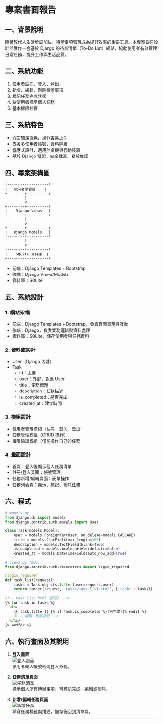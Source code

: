 # 專案書面報告

## 一、背景說明

隨著現代人生活步調加快，待辦事項管理成為提升效率的重要工具。本專案旨在設計並實作一套基於 Django 的待辦清單（To-Do List）網站，協助使用者有效管理日常任務，提升工作與生活品質。

## 二、系統功能

1. 使用者註冊、登入、登出
2. 新增、編輯、刪除待辦事項
3. 標記任務完成狀態
4. 依使用者顯示個人任務
5. 基本權限控管

## 三、系統特色

- 介面簡潔直覺，操作容易上手
- 支援多使用者帳號，資料隔離
- 響應式設計，適用於桌機與行動裝置
- 基於 Django 框架，安全性高、易於維護

## 四、專案架構圖

```
+-------------------+
|   使用者瀏覽器    |
+--------+----------+
         |
         v
+--------+----------+
|    Django Views   |
+--------+----------+
         |
         v
+--------+----------+
|   Django Models   |
+--------+----------+
         |
         v
+--------+----------+
|    SQLite 資料庫  |
+-------------------+
```
- 前端：Django Templates + Bootstrap
- 後端：Django Views/Models
- 資料庫：SQLite

## 五、系統設計

### 1. 網站架構

- 前端：Django Templates + Bootstrap，負責頁面呈現與互動
- 後端：Django，負責業務邏輯與資料處理
- 資料庫：SQLite，儲存使用者與任務資料

### 2. 資料庫設計

- User（Django 內建）
- Task
  - id：主鍵
  - user：外鍵，對應 User
  - title：任務標題
  - description：任務描述
  - is_completed：是否完成
  - created_at：建立時間

### 3. 模組設計

- 使用者管理模組（註冊、登入、登出）
- 任務管理模組（CRUD 操作）
- 權限驗證模組（僅能操作自己的任務）

### 4. 畫面設計

- 首頁：登入後顯示個人任務清單
- 註冊/登入頁面：帳號管理
- 任務新增/編輯頁面：表單操作
- 任務列表頁：顯示、標記、刪除任務

## 六、程式

```python
# models.py
from django.db import models
from django.contrib.auth.models import User

class Task(models.Model):
    user = models.ForeignKey(User, on_delete=models.CASCADE)
    title = models.CharField(max_length=100)
    description = models.TextField(blank=True)
    is_completed = models.BooleanField(default=False)
    created_at = models.DateTimeField(auto_now_add=True)
```

```python
# views.py（部分）
from django.contrib.auth.decorators import login_required

@login_required
def task_list(request):
    tasks = Task.objects.filter(user=request.user)
    return render(request, 'tasks/task_list.html', {'tasks': tasks})
```

```html
<!-- task_list.html（部分） -->
{% for task in tasks %}
  <li>
    {{ task.title }} {% if task.is_completed %}(已完成){% endif %}
    <!-- 編輯、刪除按鈕 -->
  </li>
{% endfor %}
```

## 六、執行畫面及其說明

1. **登入畫面**  
   ![登入畫面](images/login.png)  
   使用者輸入帳號密碼登入系統。

2. **任務清單頁面**  
   ![任務清單](images/task_list.png)  
   顯示個人所有待辦事項，可標記完成、編輯或刪除。

3. **新增/編輯任務頁面**  
   ![新增任務](images/task_form.png)  
   填寫任務標題與描述，儲存後回到清單頁。

---


